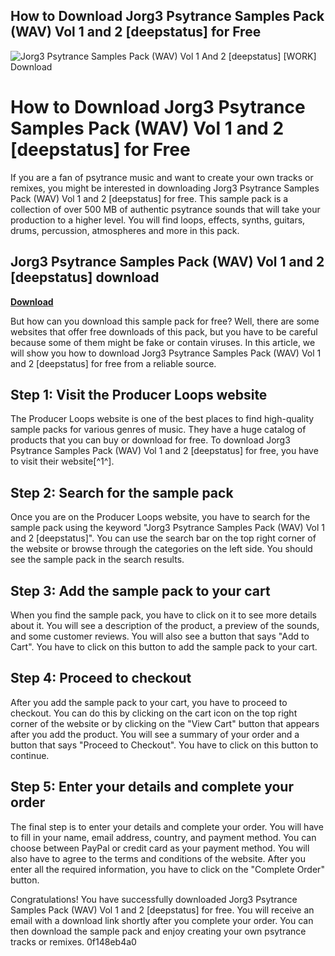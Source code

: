 ## How to Download Jorg3 Psytrance Samples Pack (WAV) Vol 1 and 2 [deepstatus] for Free

 
![Jorg3 Psytrance Samples Pack (WAV) Vol 1 And 2 \[deepstatus\] \[WORK\] Download](https://encrypted-tbn2.gstatic.com/images?q=tbn:ANd9GcRlPIjjJNjTJGVsyjMCJAcuP-aiTOtO0YpbJ1mqxng8IefWU5o_0eLBndc)

 
# How to Download Jorg3 Psytrance Samples Pack (WAV) Vol 1 and 2 [deepstatus] for Free
  
If you are a fan of psytrance music and want to create your own tracks or remixes, you might be interested in downloading Jorg3 Psytrance Samples Pack (WAV) Vol 1 and 2 [deepstatus] for free. This sample pack is a collection of over 500 MB of authentic psytrance sounds that will take your production to a higher level. You will find loops, effects, synths, guitars, drums, percussion, atmospheres and more in this pack.
 
## Jorg3 Psytrance Samples Pack (WAV) Vol 1 and 2 [deepstatus] download


[**Download**](https://www.google.com/url?q=https%3A%2F%2Ftiurll.com%2F2tKxiH&sa=D&sntz=1&usg=AOvVaw0jSIrO5oRJ_WrKIC3de2pY)

  
But how can you download this sample pack for free? Well, there are some websites that offer free downloads of this pack, but you have to be careful because some of them might be fake or contain viruses. In this article, we will show you how to download Jorg3 Psytrance Samples Pack (WAV) Vol 1 and 2 [deepstatus] for free from a reliable source.
  
## Step 1: Visit the Producer Loops website
  
The Producer Loops website is one of the best places to find high-quality sample packs for various genres of music. They have a huge catalog of products that you can buy or download for free. To download Jorg3 Psytrance Samples Pack (WAV) Vol 1 and 2 [deepstatus] for free, you have to visit their website[^1^].
  
## Step 2: Search for the sample pack
  
Once you are on the Producer Loops website, you have to search for the sample pack using the keyword "Jorg3 Psytrance Samples Pack (WAV) Vol 1 and 2 [deepstatus]". You can use the search bar on the top right corner of the website or browse through the categories on the left side. You should see the sample pack in the search results.
  
## Step 3: Add the sample pack to your cart
  
When you find the sample pack, you have to click on it to see more details about it. You will see a description of the product, a preview of the sounds, and some customer reviews. You will also see a button that says "Add to Cart". You have to click on this button to add the sample pack to your cart.
  
## Step 4: Proceed to checkout
  
After you add the sample pack to your cart, you have to proceed to checkout. You can do this by clicking on the cart icon on the top right corner of the website or by clicking on the "View Cart" button that appears after you add the product. You will see a summary of your order and a button that says "Proceed to Checkout". You have to click on this button to continue.
  
## Step 5: Enter your details and complete your order
  
The final step is to enter your details and complete your order. You will have to fill in your name, email address, country, and payment method. You can choose between PayPal or credit card as your payment method. You will also have to agree to the terms and conditions of the website. After you enter all the required information, you have to click on the "Complete Order" button.
  
Congratulations! You have successfully downloaded Jorg3 Psytrance Samples Pack (WAV) Vol 1 and 2 [deepstatus] for free. You will receive an email with a download link shortly after you complete your order. You can then download the sample pack and enjoy creating your own psytrance tracks or remixes.
 0f148eb4a0
